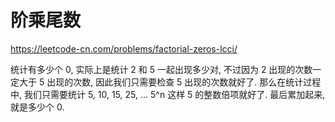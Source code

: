 # 阶乘尾数

https://leetcode-cn.com/problems/factorial-zeros-lcci/


统计有多少个 0, 实际上是统计 2 和 5 一起出现多少对, 不过因为 2 出现的次数一定大于 5 出现的次数, 因此我们只需要检查 5 出现的次数就好了.
那么在统计过程中, 我们只需要统计 5, 10, 15, 25, ... 5^n 这样 5 的整数倍项就好了.
最后累加起来, 就是多少个 0.